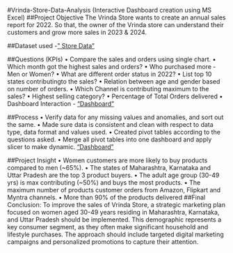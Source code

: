 #Vrinda-Store-Data-Analysis (Interactive Dashboard creation using MS Excel)
##Project Objective
The Vrinda Store wants to create an annual sales report for 2022. So that, the owner of the Vrinda store can understand their customers and grow more sales in 2023 & 2024.

##Dataset used
-<a href  = https://github.com/pankajchauhan4110/store-data-analysis-/blob/main/Store%20Data%20Analysis.xlsx >” Store Data”</a>

##Questions (KPIs)
•	Compare the sales and orders using single chart.
•	Which month got the highest sales and orders?
•	Who purchased more - Men or Women?
•	What are different order status in 2022?
•	List top 10 states contributingto the sales?
•	Relation between age and gender based on number of orders.
•	Which Channel is contributing maximum to the sales?
•	Highest selling category?
•	Percentage of Total Orders delivered
•	Dashboard Interaction - <a href =https://github.com/pankajchauhan4110/store-data-analysis-/blob/main/image.png> “Dashboard” </a>

##Process
•	Verify data for any missing values and anomalies, and sort out the same.
•	Made sure data is consistent and clean with respect to data type, data format and values used.
•	Created pivot tables according to the questions asked.
•	Merge all pivot tables into one dashboard and apply slicer to make dynamic.
<a href =https://github.com/pankajchauhan4110/store-data-analysis-/blob/main/image.png> “Dashboard” </a>
 
##Project Insight
•	Women customers are more likely to buy products compared to men (~65%).
•	The states of Maharashtra, Karnataka and Uttar Pradesh are the top 3 product buyers.
•	The adult age group (30-49 yrs) is max contributing (~50%) and buys the most products.
•	The maximum number of products customer orders from Amazon, Flipkart and Myntra channels.
•	More than 90% of the products delivered
##Final Conclusion:
To improve the sales of Vrinda Store, a strategic marketing plan focused on women aged 30-49 years residing in Maharashtra, Karnataka, and Uttar Pradesh should be implemented. This demographic represents a key consumer segment, as they often make significant household and lifestyle purchases. The approach should include targeted digital marketing campaigns and personalized promotions to capture their attention.
